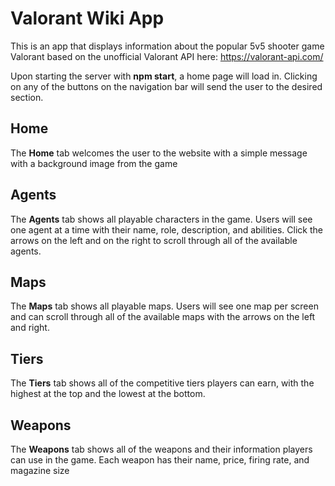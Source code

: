 # Valorant Wiki App
This is an app that displays information about the popular 5v5 shooter game Valorant based on the unofficial Valorant API here: https://valorant-api.com/

Upon starting the server with **npm start**, a home page will load in. Clicking on any of the buttons on the navigation bar will send the user to the desired section.


## Home

The **Home** tab welcomes the user to the website with a simple message with a background image from the game

## Agents

The **Agents** tab shows all playable characters in the game. Users will see one agent at a time with their name, role, description, and abilities. Click the arrows on the left and on the right to scroll through all of the available agents.

## Maps

The **Maps** tab shows all playable maps. Users will see one map per screen and can scroll through all of the available maps with the arrows on the left and right.

## Tiers

The **Tiers** tab shows all of the competitive tiers players can earn, with the highest at the top and the lowest at the bottom.

## Weapons

The **Weapons** tab shows all of the weapons and their information players can use in the game. Each weapon has their name, price, firing rate, and magazine size

